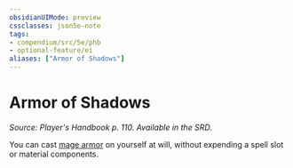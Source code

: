 ```yaml
---
obsidianUIMode: preview
cssclasses: json5e-note
tags:
- compendium/src/5e/phb
- optional-feature/ei
aliases: ["Armor of Shadows"]
---
```

# Armor of Shadows
*Source: Player's Handbook p. 110. Available in the SRD.* 

You can cast [mage armor](../spells/mage-armor.md#) on yourself at will, without expending a spell slot or material components.